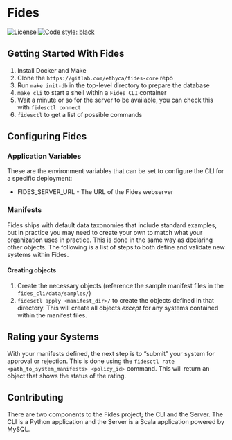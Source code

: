 # Fides

[![License](https://img.shields.io/:license-Apache%202-blue.svg)](https://www.apache.org/licenses/LICENSE-2.0.txt)
[![Code style: black](https://img.shields.io/badge/code%20style-black-000000.svg)](https://github.com/psf/black)

## Getting Started With Fides

1. Install Docker and Make
1. Clone the `https://gitlab.com/ethyca/fides-core` repo
1. Run `make init-db` in the top-level directory to prepare the database
1. `make cli` to start a shell within a `Fides CLI` container
1. Wait a minute or so for the server to be available, you can check this with `fidesctl connect`
1. `fidesctl` to get a list of possible commands

## Configuring Fides

### Application Variables

These are the environment variables that can be set to configure the CLI for a specific deployment:

* FIDES_SERVER_URL - The URL of the Fides webserver

### Manifests

Fides ships with default data taxonomies that include standard examples, but in practice you may need to create your own to match what your organization uses in practice. This is done in the same way as declaring other objects. The following is a list of steps to both define and validate new systems within Fides.

#### Creating objects

1. Create the necessary objects (reference the sample manifest files in the `fides_cli/data/samples/`)
1. `fidesctl apply <manifest_dir>/` to create the objects defined in that directory. This will create all objects _except_ for any systems contained within the manifest files.

## Rating your Systems

With your manifests defined, the next step is to “submit” your system for approval or rejection. This is done using the `fidesctl rate <path_to_system_manifests> <policy_id>` command. This will return an object that shows the status of the rating.

## Contributing

There are two components to the Fides project; the CLI and the Server. The CLI is a Python application and the Server is a Scala application powered by MySQL.
